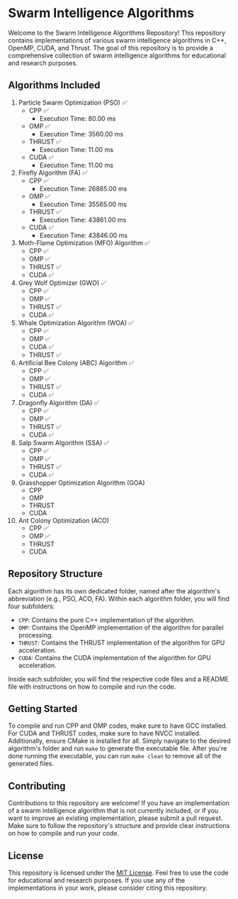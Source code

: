 # Swarm Intelligence Algorithms

Welcome to the Swarm Intelligence Algorithms Repository! This repository contains implementations of various swarm intelligence algorithms in C++, OpenMP, CUDA, and Thrust. The goal of this repository is to provide a comprehensive collection of swarm intelligence algorithms for educational and research purposes.

## Algorithms Included

1. Particle Swarm Optimization (PSO) ✅
   - CPP ✅  
     - Execution Time: 80.00 ms
   - OMP ✅  
     - Execution Time: 3560.00 ms
   - THRUST ✅  
     - Execution Time: 11.00 ms
   - CUDA ✅  
     - Execution Time: 11.00 ms
2. Firefly Algorithm (FA) ✅
   - CPP ✅
     - Execution Time: 26885.00 ms
   - OMP ✅
     - Execution Time: 35565.00 ms
   - THRUST ✅
     - Execution Time: 43861.00 ms
   - CUDA ✅
     - Execution Time: 43846.00 ms
3. Moth-Flame Optimization (MFO) Algorithm ✅
   - CPP ✅
   - OMP ✅
   - THRUST ✅
   - CUDA ✅
4. Grey Wolf Optimizer (GWO) ✅
   - CPP ✅
   - OMP ✅
   - THRUST ✅
   - CUDA ✅
5. Whale Optimization Algorithm (WOA) ✅
   - CPP ✅
   - OMP ✅
   - CUDA ✅
   - THRUST ✅
6. Artificial Bee Colony (ABC) Algorithm ✅
   - CPP ✅
   - OMP ✅
   - THRUST ✅
   - CUDA ✅
7. Dragonfly Algorithm (DA) ✅
   - CPP ✅
   - OMP ✅
   - THRUST ✅
   - CUDA ✅
8. Salp Swarm Algorithm (SSA) ✅
   - CPP ✅
   - OMP ✅
   - THRUST ✅
   - CUDA ✅
9. Grasshopper Optimization Algorithm (GOA)
   - CPP
   - OMP
   - THRUST
   - CUDA
10. Ant Colony Optimization (ACO)
    - CPP ✅
    - OMP ✅
    - THRUST
    - CUDA

## Repository Structure

Each algorithm has its own dedicated folder, named after the algorithm's abbreviation (e.g., PSO, ACO, FA). Within each algorithm folder, you will find four subfolders:

- `CPP`: Contains the pure C++ implementation of the algorithm.
- `OMP`: Contains the OpenMP implementation of the algorithm for parallel processing.
- `THRUST`: Contains the THRUST implementation of the algorithm for GPU acceleration.
- `CUDA`: Contains the CUDA implementation of the algorithm for GPU acceleration.

Inside each subfolder, you will find the respective code files and a README file with instructions on how to compile and run the code.

## Getting Started

To compile and run CPP and OMP codes, make sure to have GCC installed. For CUDA and THRUST codes, make sure to have NVCC installed. Additionally, ensure CMake is installed for all. Simply navigate to the desired algorithm's folder and run `make` to generate the executable file. After you're done running the executable, you can run `make clean` to remove all of the generated files.

## Contributing

Contributions to this repository are welcome! If you have an implementation of a swarm intelligence algorithm that is not currently included, or if you want to improve an existing implementation, please submit a pull request. Make sure to follow the repository's structure and provide clear instructions on how to compile and run your code.

## License

This repository is licensed under the [MIT License](LICENSE). Feel free to use the code for educational and research purposes. If you use any of the implementations in your work, please consider citing this repository.